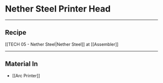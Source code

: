 # Nether Steel Printer Head
---
## Recipe
[[TECH 05 - Nether Steel|Nether Steel]] at [[Assembler]]

---
## Material In
- [[Arc Printer]]